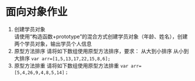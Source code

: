 # 面向对象作业
1. 创建学员对象  
    请使用“构造函数+prototype”的混合方式创建学员对象（年龄、姓名），创建两个学员对象，输出学员个人信息
2. 原型方法排序
    请将如下数组使用原型方法排序，要求：
    从大到小排序
    从小到大排序
    `var arr=[1,5,13,17,22,15,8,6];`
3. 原型方法排重
    请将如下数组使用原型方法排重
    `var arr=[5,4,26,9,4,8,5,14]；`